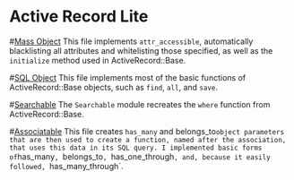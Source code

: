 Active Record Lite
==================
#[Mass Object](https://github.com/NatashaHull/AppAcademyProjects/blob/master/Week4/W4D1/active_record_lite-skeleton/lib/active_record_lite/mass_object.rb)
This file implements `attr_accessible`, automatically blacklisting all attributes and whitelisting those specified, as well as the `initialize` method used in ActiveRecord::Base.

#[SQL Object](https://github.com/NatashaHull/AppAcademyProjects/blob/master/Week4/W4D1/active_record_lite-skeleton/lib/active_record_lite/sql_object.rb)
This file implements most of the basic functions of ActiveRecord::Base objects, such as `find`, `all`, and `save`.

#[Searchable](https://github.com/NatashaHull/AppAcademyProjects/blob/master/Week4/W4D1/active_record_lite-skeleton/lib/active_record_lite/searchable.rb)
The `Searchable` module recreates the `where` function from ActiveRecord::Base.

#[Associatable](https://github.com/NatashaHull/AppAcademyProjects/blob/master/Week4/W4D1/active_record_lite-skeleton/lib/active_record_lite/associatable.rb)
This file creates `has_many` and belongs_to` object parameters that are then used to create a function, named after the association, that uses this data in its SQL query. I implemented basic forms of `has_many`, `belongs_to`, `has_one_through`, and, because it easily followed, `has_many_through`.
